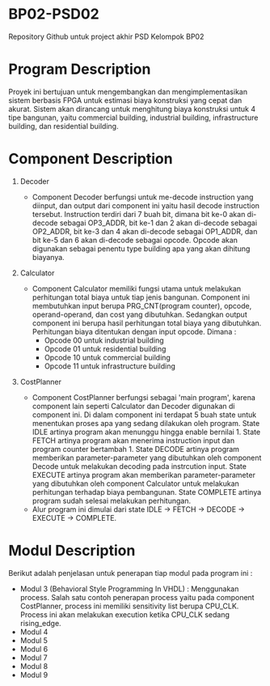 # BP02-PSD02
Repository Github untuk project akhir PSD Kelompok BP02

# Program Description 
Proyek ini bertujuan untuk mengembangkan dan mengimplementasikan sistem berbasis FPGA untuk estimasi biaya konstruksi yang cepat dan akurat. Sistem akan dirancang untuk menghitung biaya konstruksi untuk 4 tipe bangunan, yaitu commercial building, industrial building, infrastructure building, dan residential building.

# Component Description
1. Decoder
   * Component Decoder berfungsi untuk me-decode instruction yang diinput, dan output dari component ini yaitu hasil decode instruction tersebut.
   Instruction terdiri dari 7 buah bit, dimana bit ke-0 akan di-decode sebagai OP3_ADDR, bit ke-1 dan 2 akan di-decode sebagai OP2_ADDR, bit ke-3 dan 4 akan di-decode sebagai OP1_ADDR, dan bit ke-5 dan 6 akan di-decode sebagai opcode. Opcode akan digunakan sebagai penentu type building apa yang akan dihitung biayanya.

2. Calculator
   * Component Calculator memiliki fungsi utama untuk melakukan perhitungan total biaya untuk tiap jenis bangunan. Component ini membutuhkan input berupa PRG_CNT(program counter), opcode, operand-operand, dan cost yang dibutuhkan. Sedangkan output component ini berupa hasil perhitungan total biaya yang dibutuhkan.
   Perhitungan biaya ditentukan dengan input opcode. Dimana :
      * Opcode 00 untuk industrial building
      * Opcode 01 untuk residential building
      * Opcode 10 untuk commercial building
      * Opcode 11 untuk infrastructure building

4. CostPlanner
   * Component CostPlanner berfungsi sebagai 'main program', karena component lain seperti Calculator dan Decoder digunakan di component ini. Di dalam component ini terdapat 5 buah state untuk menentukan proses apa yang sedang dilakukan oleh program. State IDLE artinya program akan menunggu hingga enable bernilai 1. State FETCH artinya program akan menerima instruction input dan program counter bertambah 1. State DECODE artinya program memberikan parameter-parameter yang dibutuhkan oleh component Decode untuk melakukan decoding pada instrcution input. State EXECUTE artinya program akan memberikan parameter-parameter yang dibutuhkan oleh component Calculator untuk melakukan perhitungan terhadap biaya pembangunan. State COMPLETE artinya program sudah selesai melakukan perhitungan.
   * Alur program ini dimulai dari state IDLE -> FETCH -> DECODE -> EXECUTE -> COMPLETE.

# Modul Description
Berikut adalah penjelasan untuk penerapan tiap modul pada program ini :
* Modul 3 (Behavioral Style Programming In VHDL) : Menggunakan process. Salah satu contoh penerapan process yaitu pada component CostPlanner, process ini memiliki sensitivity list berupa CPU_CLK. Process ini akan melakukan execution ketika CPU_CLK sedang rising_edge.
* Modul 4
* Modul 5
* Modul 6
* Modul 7
* Modul 8
* Modul 9
   

